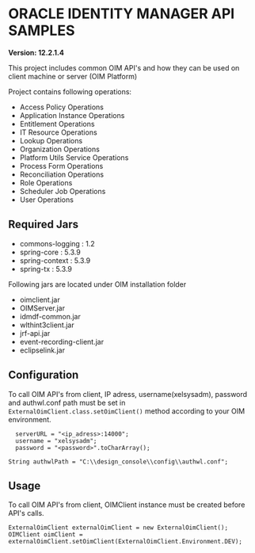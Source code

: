 # ORACLE IDENTITY MANAGER API SAMPLES
__Version: 12.2.1.4__ 


This project includes common OIM API's and how they can be used on client machine or server (OIM Platform)

Project contains following operations:

* Access Policy Operations
* Application Instance Operations
* Entitlement Operations
* IT Resource Operations
* Lookup Operations
* Organization Operations
* Platform Utils Service Operations
* Process Form Operations
* Reconciliation Operations
* Role Operations
* Scheduler Job Operations
* User Operations


## Required Jars


* commons-logging : 1.2
* spring-core : 5.3.9
* spring-context : 5.3.9
* spring-tx : 5.3.9  


Following jars are located under OIM installation folder
* oimclient.jar
* OIMServer.jar
* idmdf-common.jar
* wlthint3client.jar
* jrf-api.jar
* event-recording-client.jar
* eclipselink.jar

## Configuration
To call OIM API's from client, IP adress, username(xelsysadm), password and authwl.conf path must be set in 
`ExternalOimClient.class.setOimClient()` method according to your OIM environment.

      serverURL = "<ip_adress>:14000";
      username = "xelsysadm";
      password = "<password>".toCharArray();

`String authwlPath = "C:\\design_console\\config\\authwl.conf";`



## Usage
To call OIM API's from client, OIMClient instance must be created before API's calls.  

    ExternalOimClient externalOimClient = new ExternalOimClient();
    OIMClient oimClient = externalOimClient.setOimClient(ExternalOimClient.Environment.DEV);